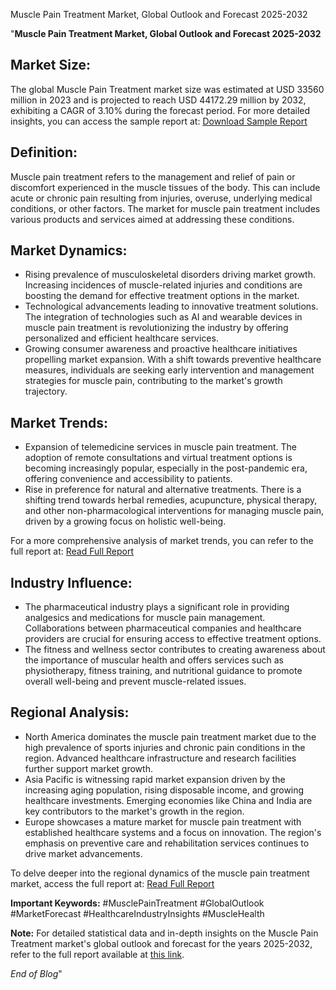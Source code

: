 Muscle Pain Treatment Market, Global Outlook and Forecast 2025-2032

"**Muscle Pain Treatment Market, Global Outlook and Forecast 2025-2032**

<h2>Market Size:</h2>
<p>The global Muscle Pain Treatment market size was estimated at USD 33560 million in 2023 and is projected to reach USD 44172.29 million by 2032, exhibiting a CAGR of 3.10% during the forecast period. For more detailed insights, you can access the sample report at: <a href='https://www.statsmarketresearch.com/download-free-sample/8028476/global-muscle-pain-treatment-forecast-2025-2032-734'>Download Sample Report</a></p>

<h2>Definition:</h2>
<p>Muscle pain treatment refers to the management and relief of pain or discomfort experienced in the muscle tissues of the body. This can include acute or chronic pain resulting from injuries, overuse, underlying medical conditions, or other factors. The market for muscle pain treatment includes various products and services aimed at addressing these conditions.</p>

<h2>Market Dynamics:</h2>
<ul>
<li>Rising prevalence of musculoskeletal disorders driving market growth. Increasing incidences of muscle-related injuries and conditions are boosting the demand for effective treatment options in the market.</li>
<li>Technological advancements leading to innovative treatment solutions. The integration of technologies such as AI and wearable devices in muscle pain treatment is revolutionizing the industry by offering personalized and efficient healthcare services.</li>
<li>Growing consumer awareness and proactive healthcare initiatives propelling market expansion. With a shift towards preventive healthcare measures, individuals are seeking early intervention and management strategies for muscle pain, contributing to the market's growth trajectory.</li>
</ul>

<h2>Market Trends:</h2>
<ul>
<li>Expansion of telemedicine services in muscle pain treatment. The adoption of remote consultations and virtual treatment options is becoming increasingly popular, especially in the post-pandemic era, offering convenience and accessibility to patients.</li>
<li>Rise in preference for natural and alternative treatments. There is a shifting trend towards herbal remedies, acupuncture, physical therapy, and other non-pharmacological interventions for managing muscle pain, driven by a growing focus on holistic well-being.</li>
</ul>
<p>For a more comprehensive analysis of market trends, you can refer to the full report at: <a href='https://www.statsmarketresearch.com/global-muscle-pain-treatment-forecast-2025-2032-734-8028476'>Read Full Report</a></p>

<h2>Industry Influence:</h2>
<ul>
<li>The pharmaceutical industry plays a significant role in providing analgesics and medications for muscle pain management. Collaborations between pharmaceutical companies and healthcare providers are crucial for ensuring access to effective treatment options.</li>
<li>The fitness and wellness sector contributes to creating awareness about the importance of muscular health and offers services such as physiotherapy, fitness training, and nutritional guidance to promote overall well-being and prevent muscle-related issues.</li>
</ul>

<h2>Regional Analysis:</h2>
<ul>
<li>North America dominates the muscle pain treatment market due to the high prevalence of sports injuries and chronic pain conditions in the region. Advanced healthcare infrastructure and research facilities further support market growth.</li>
<li>Asia Pacific is witnessing rapid market expansion driven by the increasing aging population, rising disposable income, and growing healthcare investments. Emerging economies like China and India are key contributors to the market's growth in the region.</li>
<li>Europe showcases a mature market for muscle pain treatment with established healthcare systems and a focus on innovation. The region's emphasis on preventive care and rehabilitation services continues to drive market advancements.</li>
</ul>
<p>To delve deeper into the regional dynamics of the muscle pain treatment market, access the full report at: <a href='https://www.statsmarketresearch.com/global-muscle-pain-treatment-forecast-2025-2032-734-8028476'>Read Full Report</a></p>

**Important Keywords:**
#MusclePainTreatment #GlobalOutlook #MarketForecast #HealthcareIndustryInsights #MuscleHealth 

**Note:**
For detailed statistical data and in-depth insights on the Muscle Pain Treatment market's global outlook and forecast for the years 2025-2032, refer to the full report available at <a href='https://www.statsmarketresearch.com/global-muscle-pain-treatment-forecast-2025-2032-734-8028476'>this link</a>.

*End of Blog*"

